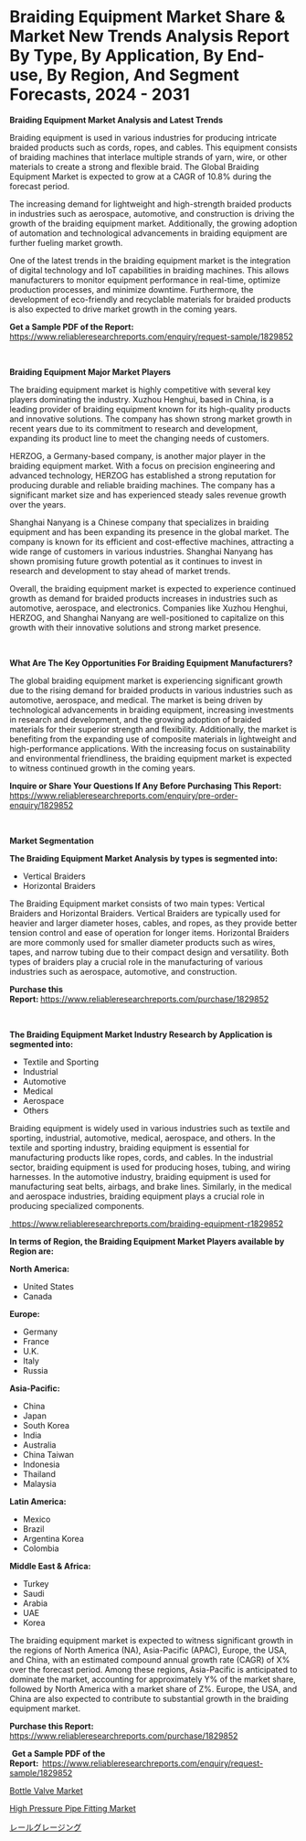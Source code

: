<p><h1>Braiding Equipment Market Share & Market New Trends Analysis Report By Type, By Application, By End-use, By Region, And Segment Forecasts, 2024 - 2031</h1></p><p><strong>Braiding Equipment Market Analysis and Latest Trends</strong></p>
<p><p>Braiding equipment is used in various industries for producing intricate braided products such as cords, ropes, and cables. This equipment consists of braiding machines that interlace multiple strands of yarn, wire, or other materials to create a strong and flexible braid. The Global Braiding Equipment Market is expected to grow at a CAGR of 10.8% during the forecast period.</p><p>The increasing demand for lightweight and high-strength braided products in industries such as aerospace, automotive, and construction is driving the growth of the braiding equipment market. Additionally, the growing adoption of automation and technological advancements in braiding equipment are further fueling market growth.</p><p>One of the latest trends in the braiding equipment market is the integration of digital technology and IoT capabilities in braiding machines. This allows manufacturers to monitor equipment performance in real-time, optimize production processes, and minimize downtime. Furthermore, the development of eco-friendly and recyclable materials for braided products is also expected to drive market growth in the coming years.</p></p>
<p><strong>Get a Sample PDF of the Report:&nbsp;</strong> <a href="https://www.reliableresearchreports.com/enquiry/request-sample/1829852">https://www.reliableresearchreports.com/enquiry/request-sample/1829852</a></p>
<p>&nbsp;</p>
<p><strong>Braiding Equipment Major Market Players</strong></p>
<p><p>The braiding equipment market is highly competitive with several key players dominating the industry. Xuzhou Henghui, based in China, is a leading provider of braiding equipment known for its high-quality products and innovative solutions. The company has shown strong market growth in recent years due to its commitment to research and development, expanding its product line to meet the changing needs of customers.</p><p>HERZOG, a Germany-based company, is another major player in the braiding equipment market. With a focus on precision engineering and advanced technology, HERZOG has established a strong reputation for producing durable and reliable braiding machines. The company has a significant market size and has experienced steady sales revenue growth over the years.</p><p>Shanghai Nanyang is a Chinese company that specializes in braiding equipment and has been expanding its presence in the global market. The company is known for its efficient and cost-effective machines, attracting a wide range of customers in various industries. Shanghai Nanyang has shown promising future growth potential as it continues to invest in research and development to stay ahead of market trends.</p><p>Overall, the braiding equipment market is expected to experience continued growth as demand for braided products increases in industries such as automotive, aerospace, and electronics. Companies like Xuzhou Henghui, HERZOG, and Shanghai Nanyang are well-positioned to capitalize on this growth with their innovative solutions and strong market presence.</p></p>
<p>&nbsp;</p>
<p><strong>What Are The Key Opportunities For Braiding Equipment Manufacturers?</strong></p>
<p><p>The global braiding equipment market is experiencing significant growth due to the rising demand for braided products in various industries such as automotive, aerospace, and medical. The market is being driven by technological advancements in braiding equipment, increasing investments in research and development, and the growing adoption of braided materials for their superior strength and flexibility. Additionally, the market is benefiting from the expanding use of composite materials in lightweight and high-performance applications. With the increasing focus on sustainability and environmental friendliness, the braiding equipment market is expected to witness continued growth in the coming years.</p></p>
<p><strong>Inquire or Share Your Questions If Any Before Purchasing This Report:</strong> <a href="https://www.reliableresearchreports.com/enquiry/pre-order-enquiry/1829852">https://www.reliableresearchreports.com/enquiry/pre-order-enquiry/1829852</a></p>
<p>&nbsp;</p>
<p><strong>Market Segmentation</strong></p>
<p><strong>The Braiding Equipment Market Analysis by types is segmented into:</strong></p>
<p><ul><li>Vertical Braiders</li><li>Horizontal Braiders</li></ul></p>
<p><p>The Braiding Equipment market consists of two main types: Vertical Braiders and Horizontal Braiders. Vertical Braiders are typically used for heavier and larger diameter hoses, cables, and ropes, as they provide better tension control and ease of operation for longer items. Horizontal Braiders are more commonly used for smaller diameter products such as wires, tapes, and narrow tubing due to their compact design and versatility. Both types of braiders play a crucial role in the manufacturing of various industries such as aerospace, automotive, and construction.</p></p>
<p><strong>Purchase this Report:&nbsp;</strong><a href="https://www.reliableresearchreports.com/purchase/1829852">https://www.reliableresearchreports.com/purchase/1829852</a></p>
<p>&nbsp;</p>
<p><strong>The Braiding Equipment Market Industry Research by Application is segmented into:</strong></p>
<p><ul><li>Textile and Sporting</li><li>Industrial</li><li>Automotive</li><li>Medical</li><li>Aerospace</li><li>Others</li></ul></p>
<p><p>Braiding equipment is widely used in various industries such as textile and sporting, industrial, automotive, medical, aerospace, and others. In the textile and sporting industry, braiding equipment is essential for manufacturing products like ropes, cords, and cables. In the industrial sector, braiding equipment is used for producing hoses, tubing, and wiring harnesses. In the automotive industry, braiding equipment is used for manufacturing seat belts, airbags, and brake lines. Similarly, in the medical and aerospace industries, braiding equipment plays a crucial role in producing specialized components.</p></p>
<p><a href="https://www.reliableresearchreports.com/braiding-equipment-r1829852">&nbsp;https://www.reliableresearchreports.com/braiding-equipment-r1829852</a></p>
<p><strong>In terms of Region, the Braiding Equipment Market Players available by Region are:</strong></p>
<p>
    <p> <strong> North America: </strong>
        <ul>
            <li>United States</li>
            <li>Canada</li>
        </ul>
        </p> 
    <p> <strong> Europe: </strong>
        <ul>
            <li>Germany</li>
            <li>France</li>
            <li>U.K.</li>
            <li>Italy</li>
            <li>Russia</li>
        </ul>
        </p> 
    <p> <strong> Asia-Pacific: </strong>
        <ul>
            <li>China</li>
            <li>Japan</li>
            <li>South Korea</li>
            <li>India</li>
            <li>Australia</li>
            <li>China Taiwan</li>
            <li>Indonesia</li>
            <li>Thailand</li>
            <li>Malaysia</li>
        </ul>
        </p> 
    <p> <strong> Latin America: </strong>
        <ul>
            <li>Mexico</li>
            <li>Brazil</li>
            <li>Argentina Korea</li>
            <li>Colombia</li>
        </ul>
        </p> 
    <p> <strong> Middle East & Africa: </strong>
        <ul>
            <li>Turkey</li>
            <li>Saudi</li>
            <li>Arabia</li>
            <li>UAE</li>
            <li>Korea</li>
        </ul>
    </p>
    </p>
<p><p>The braiding equipment market is expected to witness significant growth in the regions of North America (NA), Asia-Pacific (APAC), Europe, the USA, and China, with an estimated compound annual growth rate (CAGR) of X% over the forecast period. Among these regions, Asia-Pacific is anticipated to dominate the market, accounting for approximately Y% of the market share, followed by North America with a market share of Z%. Europe, the USA, and China are also expected to contribute to substantial growth in the braiding equipment market.</p></p>
<p><strong>Purchase this Report: </strong><a href="https://www.reliableresearchreports.com/purchase/1829852">https://www.reliableresearchreports.com/purchase/1829852</a></p>
<p>&nbsp;<strong>Get a Sample PDF of the Report:&nbsp;&nbsp;</strong><a href="https://www.reliableresearchreports.com/enquiry/request-sample/1829852">https://www.reliableresearchreports.com/enquiry/request-sample/1829852</a></p>
<p><strong></strong></p>
<p><p><a href="https://github.com/gdfhhhj/Market-Research-Report-List-5/blob/main/bottle-valve-market.md">Bottle Valve Market</a></p><p><a href="https://github.com/julyju69/Market-Research-Report-List-4/blob/main/high-pressure-pipe-fitting-market.md">High Pressure Pipe Fitting Market</a></p><p><a href="https://github.com/BrionnaBoyle/Market-Research-Report-List-1/blob/main/8658312161069.md">レールグレージング</a></p></p>